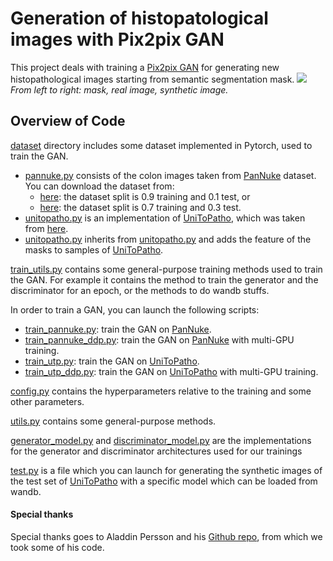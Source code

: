 # Generation of histopatological images with Pix2pix GAN
This project deals with training a [Pix2pix GAN][1] for generating new histopathological images starting from semantic segmentation mask.
![](result_unitopatho.png)
_From left to right: mask, real image, synthetic image._

## Overview of Code
[dataset](./dataset) directory includes some dataset implemented in Pytorch, used to train the GAN. 
* [pannuke.py](./dataset/pannuke.py) consists of the colon images taken from [PanNuke][2] dataset.
You can download the dataset from:
    * [here](https://drive.google.com/uc?id=1_R3jCpMoNBA-vOkd_NJcHamZsv8E3v7Z): the dataset split is 0.9 training and 0.1 test, or
    * [here](https://drive.google.com/uc?id=1cR4FdnoVznh8ZXmAu6AZzbylfYouKRj1): the dataset split is 0.7 training and 0.3 test.
* [unitopatho.py](./dataset/unitopatho.py) is an implementation of [UniToPatho][3], which was taken from [here](https://github.com/EIDOSlab/UNITOPATHO/blob/main/unitopatho.py).
* [unitopatho.py](./dataset/unitopatho_mask.py) inherits from [unitopatho.py](./dataset/unitopatho.py) and adds the feature of the masks to samples of [UniToPatho][3]. 

[train_utils.py](train_utils.py) contains some general-purpose training methods used to train the GAN. For example it contains the method
to train the generator and the discriminator for an epoch, or the methods to do wandb stuffs.

In order to train a GAN, you can launch the following scripts:
* [train_pannuke.py](train_pannuke.py): train the GAN on [PanNuke][2].
* [train_pannuke_ddp.py](train_pannuke_ddp.py): train the GAN on [PanNuke][2] with multi-GPU training.
* [train_utp.py](train_utp.py): train the GAN on [UniToPatho][3].
* [train_utp_ddp.py](train_utp_ddp.py): train the GAN on [UniToPatho][3] with multi-GPU training.

[config.py](config.py) contains the hyperparameters relative to the training and some other parameters.

[utils.py](utils.py) contains some general-purpose methods.

[generator_model.py](generator_model.py) and [discriminator_model.py](discriminator_model.py) are the implementations for the generator and
discriminator architectures used for our trainings

[test.py](test.py) is a file which you can launch for generating the synthetic images of the test set of [UniToPatho][3] 
with a specific model which can be loaded from wandb.


#### Special thanks
Special thanks goes to Aladdin Persson and his [Github repo](https://github.com/aladdinpersson), from which we took some
of his code.

[1]: https://phillipi.github.io/pix2pix/
[2]: https://jgamper.github.io/PanNukeDataset/
[3]: https://ieeexplore.ieee.org/document/9506198
